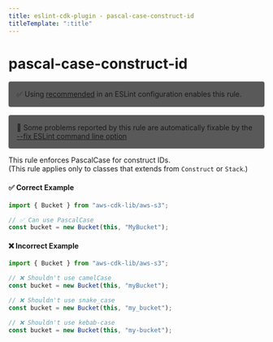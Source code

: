 ```yaml
---
title: eslint-cdk-plugin - pascal-case-construct-id
titleTemplate: ":title"
---
```


# pascal-case-construct-id

<div style="margin-top: 16px; background-color: #595959; padding: 16px; border-radius: 4px;">
  ✅ Using
  <a href="/rules/#recommended-rules">recommended</a>
  in an ESLint configuration enables this rule.
</div>

<div style="margin-top: 16px; background-color: #595959; padding: 16px; border-radius: 4px;">
  🔧 Some problems reported by this rule are automatically fixable by the
  <a href="https://eslint.org/docs/latest/use/command-line-interface#--fix">
    --fix ESLint command line option
  </a>
</div>

This rule enforces PascalCase for construct IDs.  
(This rule applies only to classes that extends from `Construct` or `Stack`.)

#### ✅ Correct Example

```ts
import { Bucket } from "aws-cdk-lib/aws-s3";

// ✅ Can use PascalCase
const bucket = new Bucket(this, "MyBucket");
```

#### ❌ Incorrect Example

```ts
import { Bucket } from "aws-cdk-lib/aws-s3";

// ❌ Shouldn't use camelCase
const bucket = new Bucket(this, "myBucket");

// ❌ Shouldn't use snake_case
const bucket = new Bucket(this, "my_bucket");

// ❌ Shouldn't use kebab-case
const bucket = new Bucket(this, "my-bucket");
```
